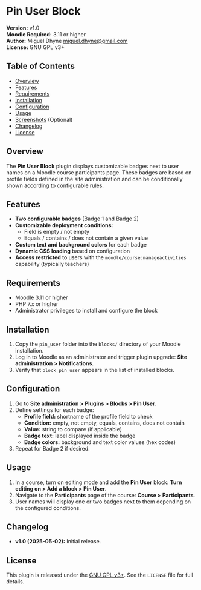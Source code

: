 # Pin User Block

**Version:** v1.0  
**Moodle Required:** 3.11 or higher  
**Author:** Miguël Dhyne <miguel.dhyne@gmail.com>  
**License:** GNU GPL v3+

## Table of Contents

- [Overview](#overview)  
- [Features](#features)  
- [Requirements](#requirements)  
- [Installation](#installation)  
- [Configuration](#configuration)  
- [Usage](#usage)  
- [Screenshots](#screenshots) (Optional)  
- [Changelog](#changelog)  
- [License](#license)

## Overview

The **Pin User Block** plugin displays customizable badges next to user names on a Moodle course participants page. These badges are based on profile fields defined in the site administration and can be conditionally shown according to configurable rules.

## Features

- **Two configurable badges** (Badge 1 and Badge 2)  
- **Customizable deployment conditions:**  
  - Field is empty / not empty  
  - Equals / contains / does not contain a given value  
- **Custom text and background colors** for each badge  
- **Dynamic CSS loading** based on configuration  
- **Access restricted** to users with the `moodle/course:manageactivities` capability (typically teachers)

## Requirements

- Moodle 3.11 or higher  
- PHP 7.x or higher  
- Administrator privileges to install and configure the block

## Installation

1. Copy the `pin_user` folder into the `blocks/` directory of your Moodle installation.  
2. Log in to Moodle as an administrator and trigger plugin upgrade: **Site administration > Notifications**.  
3. Verify that `block_pin_user` appears in the list of installed blocks.

## Configuration

1. Go to **Site administration > Plugins > Blocks > Pin User**.  
2. Define settings for each badge:  
   - **Profile field:** shortname of the profile field to check  
   - **Condition:** empty, not empty, equals, contains, does not contain  
   - **Value:** string to compare (if applicable)  
   - **Badge text:** label displayed inside the badge  
   - **Badge colors:** background and text color values (hex codes)  
3. Repeat for Badge 2 if desired.

## Usage

1. In a course, turn on editing mode and add the **Pin User** block: **Turn editing on > Add a block > Pin User**.  
2. Navigate to the **Participants** page of the course: **Course > Participants**.  
3. User names will display one or two badges next to them depending on the configured conditions.

## Changelog

- **v1.0 (2025-05-02):** Initial release.

## License

This plugin is released under the [GNU GPL v3+](LICENSE). See the `LICENSE` file for full details.

